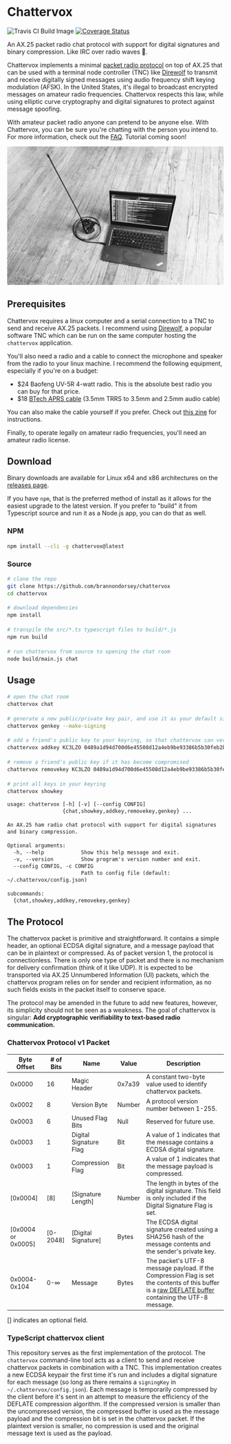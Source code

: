 # Chattervox

![Travis CI Build Image](https://travis-ci.com/brannondorsey/chattervox.svg?branch=master) [![Coverage Status](https://coveralls.io/repos/github/brannondorsey/chattervox/badge.svg?branch=master)](https://coveralls.io/github/brannondorsey/chattervox?branch=master)

An AX.25 packet radio chat protocol with support for digital signatures and binary compression. Like IRC over radio waves 📡.

Chattervox implements a minimal [packet radio protocol](#the-protocol) on top of AX.25 that can be used with a terminal node controller (TNC) like [Direwolf](https://github.com/wb2osz/direwolf) to transmit and receive digitally signed messages using audio frequency shift keying modulation (AFSK). In the United States, it's illegal to broadcast encrypted messages on amateur radio frequencies. Chattervox respects this law, while using elliptic curve cryptography and digital signatures to protect against message spoofing.

With amateur packet radio anyone can pretend to be anyone else. With Chattervox, you can be sure you're chatting with the person you intend to. For more information, check out the [FAQ](FAQ.md). Tutorial coming soon!

![Baofeng UV-5R Linux setup](.images/baofeng.jpg)

## Prerequisites

Chattervox requires a linux computer and a serial connection to a TNC to send and receive AX.25 packets. I recommend using [Direwolf](https://github.com/wb2osz/direwolf), a popular software TNC which can be run on the same computer hosting the `chattervox` application.

You'll also need a radio and a cable to connect the microphone and speaker from the radio to your linux machine. I recommend the following equipment, especially if you're on a budget:

- $24 Baofeng UV-5R 4-watt radio. This is the absolute best radio you can buy for that price.
- $18 [BTech APRS cable](https://www.amazon.com/BTECH-APRS-K1-Interface-APRSDroid-Compatible/dp/B01LMIBAZW&keywords=btech+aprs+cable) (3.5mm TRRS to 3.5mm and 2.5mm audio cable)

You can also make the cable yourself if you prefer. Check out [this zine](https://books.vvvvvvaria.org/read/41/pdf) for instructions. 

Finally, to operate legally on amateur radio frequencies, you'll need an amateur radio license.

## Download

Binary downloads are available for Linux x64 and x86 architectures on the [releases page](https://github.com/brannondorsey/chattervox/releases).

If you have `npm`, that is the preferred method of install as it allows for the easiest upgrade to the latest version. If you prefer to "build" it from Typescript source and run it as a Node.js app, you can do that as well.

### NPM 

```bash
npm install --cli -g chattervox@latest 
```

### Source

```bash
# clone the repo
git clone https://github.com/brannondorsey/chattervox
cd chattervox

# download dependencies
npm install

# transpile the src/*.ts typescript files to build/*.js
npm run build

# run chattervox from source to opening the chat room
node build/main.js chat
```

## Usage

```bash
# open the chat room
chattervox chat

# generate a new public/private key pair, and use it as your default signing key
chattervox genkey --make-signing

# add a friend's public key to your keyring, so that chattervox can verify their messages
chattervox addkey KC3LZO 0489a1d94d700d6e45508d12a4eb9be93386b5b30feb2b4aa07836398781e3d444e04b54a6e01cf752e54ef423770c00a6

# remove a friend's public key if it has become compromised 
chattervox removekey KC3LZO 0489a1d94d700d6e45508d12a4eb9be93386b5b30feb2b4aa07836398781e3d444e04b54a6e01cf752e54ef423770c00a6

# print all keys in your keyring
chattervox showkey
```

```
usage: chattervox [-h] [-v] [--config CONFIG]
                  {chat,showkey,addkey,removekey,genkey} ...

An AX.25 ham radio chat protocol with support for digital signatures
and binary compression.

Optional arguments:
  -h, --help            Show this help message and exit.
  -v, --version         Show program's version number and exit.
  --config CONFIG, -c CONFIG
                        Path to config file (default: ~/.chattervox/config.json)

subcommands:
  {chat,showkey,addkey,removekey,genkey}
```

## The Protocol

The chattervox packet is primitive and straightforward. It contains a simple header, an optional ECDSA digital signature, and a message payload that can be in plaintext or compressed. As of packet version 1, the protocol is connectionless. There is only one type of packet and there is no mechanism for delivery confirmation (think of it like UDP). It is expected to be transported via AX.25 Unnumbered Information (UI) packets, which the chattervox program relies on for sender and recipient information, as no such fields exists in the packet itself to conserve space.

The protocol may be amended in the future to add new features, however, its simplicity should not be seen as a weakness. The goal of chattervox is singular: **Add cryptographic verifiability to text-based radio communication.**

### Chattervox Protocol v1 Packet 

| Byte Offset       | # of Bits     | Name                                | Value              | Description 
| ----------------- | ------------- | ----------------------------------- | ------------------ | ----------- 
| 0x0000            | 16            | Magic Header                        | 0x7a39             | A constant two-byte value used to identify chattervox packets.
| 0x0002            | 8             | Version Byte                        | Number             | A protocol version number between 1-255.
| 0x0003            | 6             | Unused Flag Bits                    | Null               | Reserved for future use.
| 0x0003            | 1             | Digital Signature Flag              | Bit                | A value of 1 indicates that the message contains a ECDSA digital signature.
| 0x0003            | 1             | Compression Flag                    | Bit                | A value of 1 indicates that the message payload is compressed.
| [0x0004]          | [8]           | [Signature Length]                  | Number             | The length in bytes of the digital signature. This field is only included if the Digital Signature Flag is set.
| [0x0004 or 0x0005]| [0-2048]      | [Digital Signature]                 | Bytes              | The ECDSA digital signature created using a SHA256 hash of the message contents and the sender's private key.
| 0x0004-0x104      | 0-∞           | Message                             | Bytes              | The packet's UTF-8 message payload. If the Compression Flag is set the contents of this buffer is a [raw DEFLATE buffer](https://nodejs.org/api/zlib.html#zlib_zlib_deflateraw_buffer_options_callback) containing the UTF-8 message.

[] indicates an optional field.

### TypeScript chattervox client

This repository serves as the first implementation of the protocol. The `chattervox` command-line tool acts as a client to send and receive chattervox packets in combination with a TNC. This implementation creates a new ECDSA keypair the first time it's run and includes a digital signature for each message (so long as there remains a `signingKey` in `~/.chattervox/config.json`). Each message is temporarily compressed by the client before it's sent in an attempt to measure the efficiency of the DEFLATE compression algorithm. If the compressed version is smaller than the uncompressed version, the compressed buffer is used as the message payload and the compression bit is set in the chattervox packet. If the plaintext version is smaller, no compression is used and the original message text is used as the payload.
